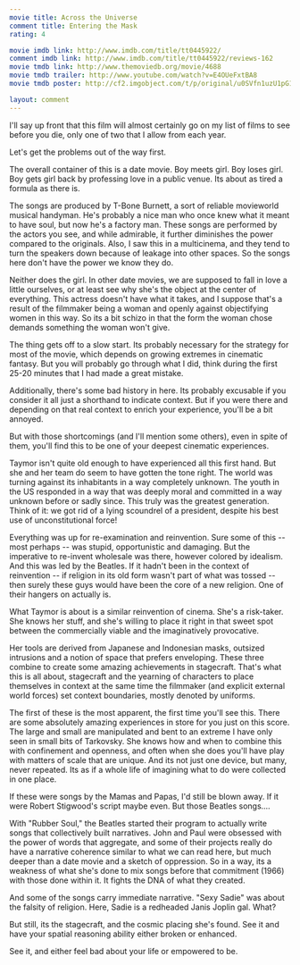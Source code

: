 ```yaml
---
movie title: Across the Universe
comment title: Entering the Mask
rating: 4

movie imdb link: http://www.imdb.com/title/tt0445922/
comment imdb link: http://www.imdb.com/title/tt0445922/reviews-162
movie tmdb link: http://www.themoviedb.org/movie/4688
movie tmdb trailer: http://www.youtube.com/watch?v=E4OUeFxtBA8
movie tmdb poster: http://cf2.imgobject.com/t/p/original/u0SVfn1uzU1pG1C9yeNCUcJ5upk.jpg

layout: comment
---
```


I'll say up front that this film will almost certainly go on my list of films to see before you die, only one of two that I allow from each year.

Let's get the problems out of the way first. 

The overall container of this is a date movie. Boy meets girl. Boy loses girl. Boy gets girl back by professing love in a public venue. Its about as tired a formula as there is.

The songs are produced by T-Bone Burnett, a sort of reliable movieworld musical handyman. He's probably a nice man who once knew what it meant to have soul, but now he's a factory man. These songs are performed by the actors you see, and while admirable, it further diminishes the power compared to the originals. Also, I saw this in a multicinema, and they tend to turn the speakers down because of leakage into other spaces. So the songs here don't have the power we know they do.

Neither does the girl. In other date movies, we are supposed to fall in love a little ourselves, or at least see why she's the object at the center of everything. This actress doesn't have what it takes, and I suppose that's a result of the filmmaker being a woman and openly against objectifying women in this way. So its a bit schizo in that the form the woman chose demands something the woman won't give.

The thing gets off to a slow start. Its probably necessary for the strategy for most of the movie, which depends on growing extremes in cinematic fantasy. But you will probably go through what I did, think during the first 25-20 minutes that I had made a great mistake.

Additionally, there's some bad history in here. Its probably excusable if you consider it all just a shorthand to indicate context. But if you were there and depending on that real context to enrich your experience, you'll be a bit annoyed.

But with those shortcomings (and I'll mention some others), even in spite of them, you'll find this to be one of your deepest cinematic experiences.

Taymor isn't quite old enough to have experienced all this first hand. But she and her team do seem to have gotten the tone right. The world was turning against its inhabitants in a way completely unknown. The youth in the US responded in a way that was deeply moral and committed in a way unknown before or sadly since. This truly was the greatest generation. Think of it: we got rid of a lying scoundrel of a president, despite his best use of unconstitutional force!

Everything was up for re-examination and reinvention. Sure some of this -- most perhaps -- was stupid, opportunistic and damaging. But the imperative to re-invent wholesale was there, however colored by idealism. And this was led by the Beatles. If it hadn't been in the context of reinvention -- if religion in its old form wasn't part of what was tossed -- then surely these guys would have been the core of a new religion. One of their hangers on actually is.

What Taymor is about is a similar reinvention of cinema. She's a risk-taker. She knows her stuff, and she's willing to place it right in that sweet spot between the commercially viable and the imaginatively provocative. 

Her tools are derived from Japanese and Indonesian masks, outsized intrusions and a notion of space that prefers enveloping. These three combine to create some amazing achievements in stagecraft. That's what this is all about, stagecraft and the yearning of characters to place themselves in context at the same time the filmmaker (and explicit external world forces) set context boundaries, mostly denoted by uniforms.

The first of these is the most apparent, the first time you'll see this. There are some absolutely amazing experiences in store for you just on this score. The large and small are manipulated and bent to an extreme I have only seen in small bits of Tarkovsky. She knows how and when to combine this with confinement and openness, and often when she does you'll have play with matters of scale that are unique. And its not just one device, but many, never repeated. Its as if a whole life of imagining what to do were collected in one place.

If these were songs by the Mamas and Papas, I'd still be blown away. If it were Robert Stigwood's script maybe even. But those Beatles songs....

With "Rubber Soul," the Beatles started their program to actually write songs that collectively built narratives. John and Paul were obsessed with the power of words that aggregate, and some of their projects really do have a narrative coherence similar to what we can read here, but much deeper than a date movie and a sketch of oppression. So in a way, its a weakness of what she's done to mix songs before that commitment (1966) with those done within it. It fights the DNA of what they created. 

And some of the songs carry immediate narrative. "Sexy Sadie" was about the falsity of religion. Here, Sadie is a redheaded Janis Joplin gal. What?

But still, its the stagecraft, and the cosmic placing she's found. See it and have your spatial reasoning ability either broken or enhanced.

See it, and either feel bad about your life or empowered to be.